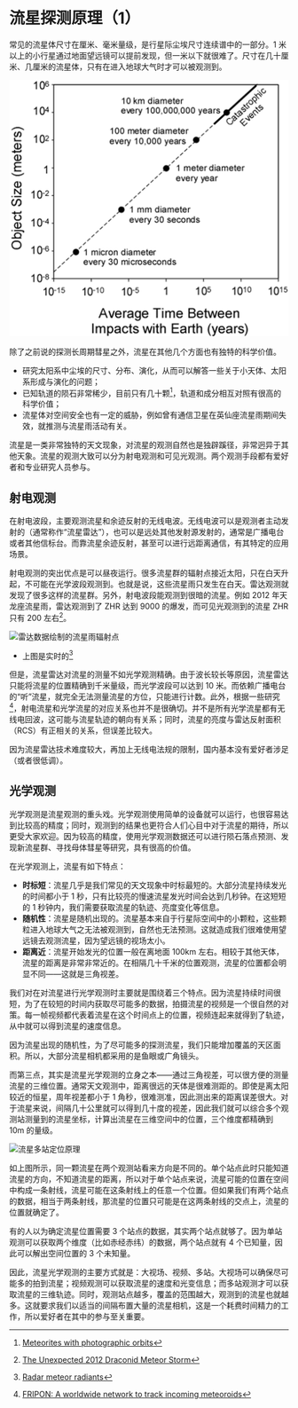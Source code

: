 # 流星探测原理（1）

常见的流星体尺寸在厘米、毫米量级，是行星际尘埃尺寸连续谱中的一部分。1 米以上的小行星通过地面望远镜可以提前发现，但一米以下就很难了。尺寸在几十厘米、几厘米的流星体，只有在进入地球大气时才可以被观测到。

![](image/20221003174633.png)

除了之前说的探测长周期彗星之外，流星在其他几个方面也有独特的科学价值。

- 研究太阳系中尘埃的尺寸、分布、演化，从而可以解答一些关于小天体、太阳系形成与演化的问题；
- 已知轨道的陨石非常稀少，目前只有几十颗[^1]，轨道和成分相互对照有很高的科学价值；
- 流星体对空间安全也有一定的威胁，例如曾有通信卫星在英仙座流星雨期间失效，就推测与流星雨活动有关。

流星是一类非常独特的天文现象，对流星的观测自然也是独辟蹊径，非常迥异于其他天象。流星的观测大致可以分为射电观测和可见光观测。两个观测手段都有爱好者和专业研究人员参与。

## 射电观测

在射电波段，主要观测流星和余迹反射的无线电波。无线电波可以是观测者主动发射的（通常称作“流星雷达”），也可以是远处其他发射源发射的，通常是广播电台或者其他信标台。而靠流星余迹反射，甚至可以进行远距离通信，有其特定的应用场景。

射电观测的突出优点是可以昼夜运行。很多流星群的辐射点接近太阳，只在白天升起，不可能在光学波段观测到。也就是说，这些流星雨只发生在白天。雷达观测就发现了很多这样的流星群。另外，射电波段能观测到很暗的流星。例如 2012 年天龙座流星雨，雷达观测到了 ZHR 达到 9000 的爆发，而可见光观测到的流星 ZHR 只有 200 左右[^2]。

![雷达数据绘制的流星雨辐射点](https://fireballs.ndc.nasa.gov/cmor-radiants/skymap-activity.png)

- 上图是实时的[^3]

但是，流星雷达对流星的测量不如光学观测精确。由于波长较长等原因，流星雷达只能将流星的位置精确到千米量级，而光学波段可以达到 10 米。而依赖广播电台的“听”流星，就完全无法测量流星的方位，只能进行计数。此外，根据一些研究[^4]，射电流星和光学流星的对应关系也并不是很确切。并不是所有光学流星都有无线电回波，这可能与流星轨迹的朝向有关系；同时，流星的亮度与雷达反射面积（RCS）有正相关的关系，但误差比较大。

因为流星雷达技术难度较大，再加上无线电法规的限制，国内基本没有爱好者涉足（或者很低调）。

## 光学观测

光学观测是流星观测的重头戏。光学观测使用简单的设备就可以运行，也很容易达到比较高的精度；同时，观测到的结果也更符合人们心目中对于流星的期待，所以更受大家欢迎。因为较高的精度，使用光学观测数据还可以进行陨石落点预测、发现新流星群、寻找母体彗星等研究，具有很高的价值。

在光学观测上，流星有如下特点：

- **时标短**：流星几乎是我们常见的天文现象中时标最短的。大部分流星持续发光的时间都小于 1 秒，只有比较亮的慢速流星发光时间会达到几秒钟。在这短短的 1 秒钟内，我们需要获取流星的轨迹、亮度变化等信息。
- **随机性**：流星是随机出现的。流星基本来自于行星际空间中的小颗粒，这些颗粒进入地球大气之无法被观测到，自然也无法预测。这就造成我们很难使用望远镜去观测流星，因为望远镜的视场太小。
- **距离近**：流星开始发光的位置一般在离地面 100km 左右。相较于其他天体，流星的距离是非常非常近的。在相隔几十千米的位置观测，流星的位置都会明显不同——这就是三角视差。

我们对在对流星进行光学观测时主要就是围绕着三个特点。因为流星持续时间很短，为了在较短的时间内获取尽可能多的数据，拍摄流星的视频是一个很自然的对策。每一帧视频都代表着流星在这个时间点上的位置，视频连起来就得到了轨迹，从中就可以得到流星的速度信息。

因为流星出现的随机性，为了尽可能多的探测流星，我们只能增加覆盖的天区面积。所以，大部分流星相机都采用的是鱼眼或广角镜头。

而第三点，其实是流星光学观测的立身之本——通过三角视差，可以很方便的测量流星的三维位置。通常天文观测中，距离很远的天体是很难测距的。即使是离太阳较近的恒星，周年视差都小于 1 角秒，很难测准，因此测出来的距离误差很大。对于流星来说，间隔几十公里就可以得到几十度的视差，因此我们就可以综合多个观测站测量到的流星坐标，计算出流星在三维空间中的位置，三个维度都精确到 10m 的量级。

![流星多站定位原理](image/20220927052745.png)

如上图所示，同一颗流星在两个观测站看来方向是不同的。单个站点此时只能知道流星的方向，不知道流星的距离，所以对于单个站点来说，流星可能的位置在空间中构成一条射线，流星可能在这条射线上的任意一个位置。但如果我们有两个站点的数据，相当于两条射线，那流星的位置只可能是在这两条射线的交点上，流星的位置就确定了。

有的人以为确定流星位置需要 3 个站点的数据，其实两个站点就够了。因为单站观测可以获取两个维度（比如赤经赤纬）的数据，两个站点就有 4 个已知量，因此可以解出空间位置的 3 个未知量。

因此，流星光学观测的主要方式就是：大视场、视频、多站。大视场可以确保尽可能多的拍到流星；视频观测可以获取流星的速度和光变信息；而多站观测才可以获取流星的三维轨迹。同时，观测站点越多，覆盖的范围越大，观测到的流星也就越多。这就要求我们以适当的间隔布置大量的流星相机，这是一个耗费时间精力的工作，所以爱好者在其中的参与至关重要。

[^1]: [Meteorites with photographic orbits](https://www.meteoriteorbits.info/)
[^2]: [The Unexpected 2012 Draconid Meteor Storm](https://arxiv.org/abs/1311.1733)
[^3]: [Radar meteor radiants](https://fireballs.ndc.nasa.gov/cmor-radiants/)
[^4]: [FRIPON: A worldwide network to track incoming meteoroids](https://www.aanda.org/articles/aa/full_html/2020/12/aa38649-20/aa38649-20.html)
